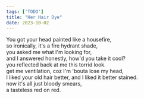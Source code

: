 ```yaml
---
tags: ['TODO']
title: "Her Hair Dye"
date: 2023-10-02
---
```


You got your head painted like a housefire,  
so ironically, it's a fire hydrant shade,  
you asked me what I'm looking for,  
and I answered honestly, how'd you take it cool?  
you reflected back at me this torrid look.  
get me ventilation, coz I'm 'bouta lose my head,  
I liked your old hair better, and I liked it better stained.  
now it's all just bloody smears,  
a tasteless red on red.
